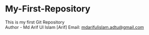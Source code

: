 # My-First-Repository
This is my first Git Repository
<br>
Author - Md Arif Ul Islam [Arif]
Email: mdarifulislam.adtu@gmail.com
